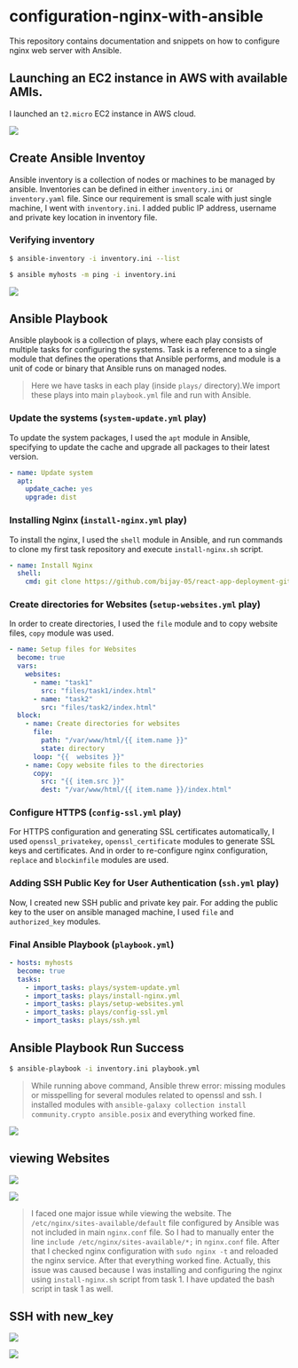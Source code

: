 # configuration-nginx-with-ansible
This repository contains documentation and snippets on how to configure nginx web server with Ansible.

## Launching an EC2 instance in AWS with available AMIs.
I launched an `t2.micro` EC2 instance in AWS cloud.

![](images/aws-vm-creation.png)

## Create Ansible Inventoy
Ansible inventory is a collection of nodes or machines to be managed by ansible. Inventories can be defined in either `inventory.ini` or `inventory.yaml` file. Since our requirement is small scale with just single machine, I went with `inventory.ini`.
I added public IP address, username and private key location in inventory file.

### Verifying inventory

```bash
$ ansible-inventory -i inventory.ini --list

$ ansible myhosts -m ping -i inventory.ini

```

![](images/ansible-inventory-test-success.png)



## Ansible Playbook
Ansible playbook is a collection of plays, where each play consists of multiple tasks for configuring the systems.
Task is a reference to a single module that defines the operations that Ansible performs, and module is a unit of code or binary that Ansible runs on managed nodes.

> Here we have tasks in each play (inside `plays/` directory).We import these plays into main `playbook.yml` file and run with Ansible.

### Update the systems (`system-update.yml` play)
To update the system packages, I used the `apt` module in Ansible, specifying to update the cache and upgrade all packages to their latest version.

```yaml
- name: Update system
  apt:
    update_cache: yes
    upgrade: dist
```

### Installing Nginx (`install-nginx.yml` play)
To install the nginx, I used the `shell` module in Ansible, and run commands to clone my first task repository and execute `install-nginx.sh` script.

```yaml
- name: Install Nginx
  shell:
    cmd: git clone https://github.com/bijay-05/react-app-deployment-github-runner.git && bash react-app-deployment-github-runner/install-nginx.sh
```

### Create directories for Websites (`setup-websites.yml` play)
In order to create directories, I used the `file` module and to copy website files, `copy` module was used.

```yaml
- name: Setup files for Websites
  become: true
  vars:
    websites:
      - name: "task1"
        src: "files/task1/index.html"
      - name: "task2"
        src: "files/task2/index.html"
  block:
    - name: Create directories for websites
      file:
        path: "/var/www/html/{{ item.name }}"
        state: directory
      loop: "{{  websites }}"
    - name: Copy website files to the directories
      copy: 
        src: "{{ item.src }}"
        dest: "/var/www/html/{{ item.name }}/index.html"
```
### Configure HTTPS (`config-ssl.yml` play)
For HTTPS configuration and generating SSL certificates automatically, I used `openssl_privatekey`, `openssl_certificate` modules to generate SSL keys and certificates. And in order to re-configure nginx configuration, `replace` and `blockinfile` modules are used.


### Adding SSH Public Key for User Authentication (`ssh.yml` play)
Now, I created new SSH public and private key pair. For adding the public key to the user on ansible managed machine, I used `file` and `authorized_key` modules.


### Final Ansible Playbook (`playbook.yml`)

```yaml
- hosts: myhosts
  become: true
  tasks:
    - import_tasks: plays/system-update.yml
    - import_tasks: plays/install-nginx.yml
    - import_tasks: plays/setup-websites.yml
    - import_tasks: plays/config-ssl.yml
    - import_tasks: plays/ssh.yml
```

## Ansible Playbook Run Success

```bash
$ ansible-playbook -i inventory.ini playbook.yml
```

> While running above command, Ansible threw error: missing modules or misspelling for several modules related to openssl and ssh. I installed modules with `ansible-galaxy collection install community.crypto ansible.posix` and everything worked fine.

![](images/ansible-playbook-success-part2.png)



## viewing Websites

![](images/website-1-live.png)

![](images/website-2-live.png)


> I faced one major issue while viewing the website. The `/etc/nginx/sites-available/default` file configured by Ansible was not included in main `nginx.conf` file. So I had to manually enter the line `include /etc/nginx/sites-available/*;` in `nginx.conf` file. After that I checked nginx configuration with `sudo nginx -t` and reloaded the nginx service. After that everything worked fine. Actually, this issue was caused because I was installing and configuring the nginx using `install-nginx.sh` script from task 1. I have updated the bash script in task 1 as well.


## SSH with new_key

![](images/ssh-success-part1.png)

![](images/ssh-success-part2.png)
